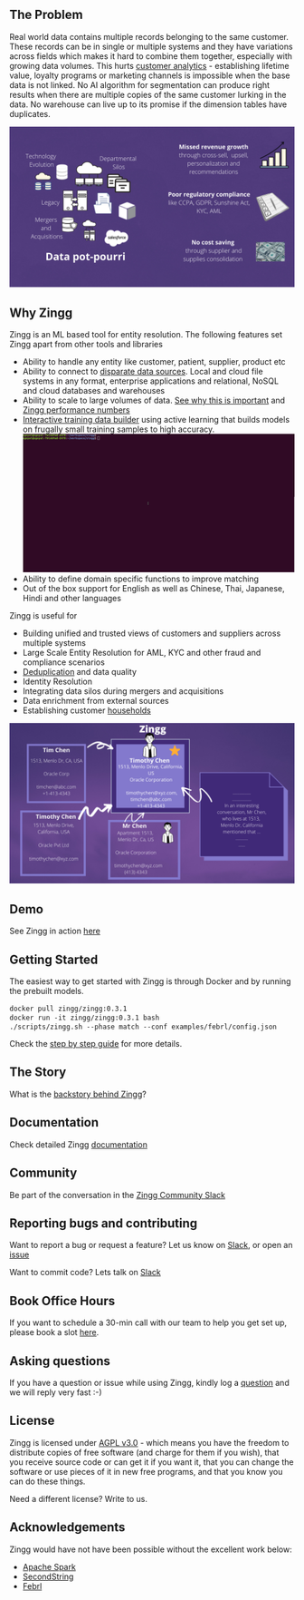 ## The Problem

Real world data contains multiple records belonging to the same customer. These records can be in single or multiple systems and they have variations across fields which makes it hard to combine them together, especially with growing data volumes. This hurts [customer analytics](docs/bizLeaderSurvey.md) - establishing lifetime value, loyalty programs or marketing channels is impossible when the base data is not linked. No AI algorithm for segmentation can produce right results when there are multiple copies of the same customer lurking in the data. No warehouse can live up to its promise if the dimension tables have duplicates. 

![# Zingg - Data Silos](/assets/dataSilos.png)

## Why Zingg

Zingg is an ML based tool for entity resolution. The following features set Zingg apart from other tools and libraries 
- Ability to handle any entity like customer, patient, supplier, product etc 
- Ability to connect to [disparate data sources](https://docs.zingg.ai/docs/dataSourcesAndSinks/connectors.html). Local and cloud file systems in any format, enterprise applications and relational, NoSQL and cloud databases and warehouses
- Ability to scale to large volumes of data. [See why this is important](https://docs.zingg.ai/docs/zModels.html) and [Zingg performance numbers](https://docs.zingg.ai/docs/setup/hardwareSizing.html)
- [Interactive training data builder](https://docs.zingg.ai/docs/setup/createTrainingData.html#label---user-feedback-on-the-training-pairs) using active learning that builds models on frugally small training samples to high accuracy.
![Shows records and asks user to mark yes, no, cant say on the cli.](/assets/label.gif) 
- Ability to define domain specific functions to improve matching  
- Out of the box support for English as well as Chinese, Thai, Japanese, Hindi and other languages

Zingg is useful for
- Building unified and trusted views of customers and suppliers across multiple systems
- Large Scale Entity Resolution for AML, KYC and other fraud and compliance scenarios
- [Deduplication](docs/patient.md) and data quality
- Identity Resolution 
- Integrating data silos during mergers and acquisitions
- Data enrichment from external sources
- Establishing customer [households](docs/households.md)


![# Zingg - Data Mastering At Scale with ML](/assets/dataMastering.png)

## Demo

See Zingg in action [here](https://www.youtube.com/watch?v=zOabyZxN9b0)

## Getting Started

The easiest way to get started with Zingg is through Docker and by running the prebuilt models.
```
docker pull zingg/zingg:0.3.1
docker run -it zingg/zingg:0.3.1 bash
./scripts/zingg.sh --phase match --conf examples/febrl/config.json
``` 

Check the [step by step guide](https://docs.zingg.ai/docs/stepByStep.html) for more details.

## The Story

What is the [backstory behind Zingg](https://sonalgoyal.substack.com/p/time-to-zingg)? 

## Documentation

Check detailed Zingg [documentation](https://docs.zingg.ai) 

## Community

Be part of the conversation in the [Zingg Community Slack](https://join.slack.com/t/zinggai/shared_invite/zt-w7zlcnol-vEuqU9m~Q56kLLUVxRgpOA)


## Reporting bugs and contributing 

Want to report a bug or request a feature? Let us know on  [Slack](https://join.slack.com/t/zinggai/shared_invite/zt-w7zlcnol-vEuqU9m~Q56kLLUVxRgpOA), or open an [issue](https://github.com/zinggAI/zingg/issues/new/choose)

Want to commit code? Lets talk on  [Slack](https://join.slack.com/t/zinggai/shared_invite/zt-w7zlcnol-vEuqU9m~Q56kLLUVxRgpOA)

## Book Office Hours

If you want to schedule a 30-min call with our team to help you get set up, please book a slot [here](https://calendly.com/sonalgoyal/30min). 

## Asking questions

If you have a question or issue while using Zingg, kindly log a [question](https://github.com/zinggAI/zingg/issues/new/choose) and we will reply very fast :-)

## License

Zingg is licensed under [AGPL v3.0](https://www.gnu.org/licenses/agpl-3.0.en.html) - which means you have the freedom to distribute copies of free software (and charge for them if you wish), that you receive source code or can get it if you want it, that you can change the software or use pieces of it in new free programs, and that you know you can do these things.

Need a different license? Write to us.


## Acknowledgements

Zingg would have not have been possible without the excellent work below:
- [Apache Spark](https://spark.apache.org)
- [SecondString](http://secondstring.sourceforge.net/)
- [Febrl](http://users.cecs.anu.edu.au/~Peter.Christen/Febrl/febrl-0.3/febrldoc-0.3/)


